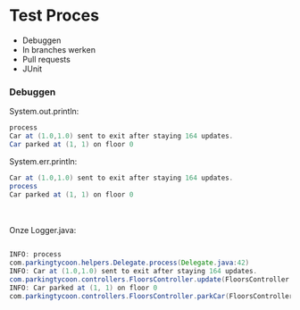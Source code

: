 # Test Proces
* Debuggen
* In branches werken
* Pull requests
* JUnit



### Debuggen

System.out.println:
```Java
process
Car at (1.0,1.0) sent to exit after staying 164 updates.
Car parked at (1, 1) on floor 0
````

System.err.println:
```Java
Car at (1.0,1.0) sent to exit after staying 164 updates.
process
Car parked at (1, 1) on floor 0
````

<br><br>
Onze Logger.java:
```Java

INFO: process
com.parkingtycoon.helpers.Delegate.process(Delegate.java:42)
INFO: Car at (1.0,1.0) sent to exit after staying 164 updates.
com.parkingtycoon.controllers.FloorsController.update(FloorsController.java:49)
INFO: Car parked at (1, 1) on floor 0
com.parkingtycoon.controllers.FloorsController.parkCar(FloorsController.java:77)

````
